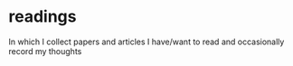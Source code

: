 # readings
In which I collect papers and articles I have/want to read and occasionally record my thoughts
